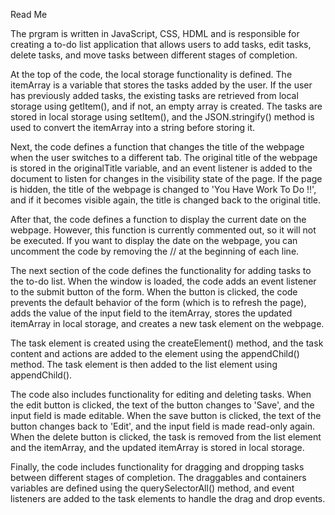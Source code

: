 Read Me

The prgram is written in JavaScript, CSS, HDML and is responsible for creating a to-do list application that allows users to add tasks, edit tasks, delete tasks, and move tasks between different stages of completion.

At the top of the code, the local storage functionality is defined. The itemArray is a variable that stores the tasks added by the user. If the user has previously added tasks, the existing tasks are retrieved from local storage using getItem(), and if not, an empty array is created. The tasks are stored in local storage using setItem(), and the JSON.stringify() method is used to convert the itemArray into a string before storing it.

Next, the code defines a function that changes the title of the webpage when the user switches to a different tab. The original title of the webpage is stored in the originalTitle variable, and an event listener is added to the document to listen for changes in the visibility state of the page. If the page is hidden, the title of the webpage is changed to 'You Have Work To Do !!', and if it becomes visible again, the title is changed back to the original title.

After that, the code defines a function to display the current date on the webpage. However, this function is currently commented out, so it will not be executed. If you want to display the date on the webpage, you can uncomment the code by removing the // at the beginning of each line.

The next section of the code defines the functionality for adding tasks to the to-do list. When the window is loaded, the code adds an event listener to the submit button of the form. When the button is clicked, the code prevents the default behavior of the form (which is to refresh the page), adds the value of the input field to the itemArray, stores the updated itemArray in local storage, and creates a new task element on the webpage.

The task element is created using the createElement() method, and the task content and actions are added to the element using the appendChild() method. The task element is then added to the list element using appendChild().

The code also includes functionality for editing and deleting tasks. When the edit button is clicked, the text of the button changes to 'Save', and the input field is made editable. When the save button is clicked, the text of the button changes back to 'Edit', and the input field is made read-only again. When the delete button is clicked, the task is removed from the list element and the itemArray, and the updated itemArray is stored in local storage.

Finally, the code includes functionality for dragging and dropping tasks between different stages of completion. The draggables and containers variables are defined using the querySelectorAll() method, and event listeners are added to the task elements to handle the drag and drop events.
